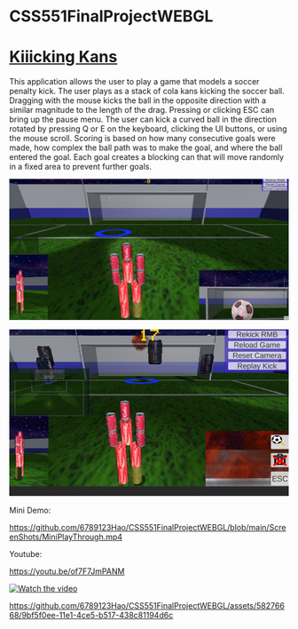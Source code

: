 # CSS551FinalProjectWEBGL

# [Kiiicking Kans](https://6789123hao.github.io/CSS551FinalProjectWEBGL/)

This application allows the user to play a game that models a soccer penalty kick. The user plays as a stack of cola kans kicking the soccer ball. Dragging with the mouse kicks the ball in the opposite direction with a similar magnitude to the length of the drag. Pressing or clicking ESC can bring up the pause menu. The user can kick a curved ball in the direction rotated by pressing Q or E on the keyboard, clicking the UI buttons, or using the mouse scroll. Scoring is based on how many consecutive goals were made, how complex the ball path was to make the goal, and where the ball entered the goal. Each goal creates a blocking can that will move randomly in a fixed area to prevent further goals.

<a href="https://6789123hao.github.io/CSS551FinalProjectWEBGL/"><img src="https://github.com/6789123Hao/CSS551FinalProjectWEBGL/blob/main/ScreenShot1.jpg" /></a>

<img src = "https://github.com/6789123Hao/CSS551FinalProjectWEBGL/blob/main/ScreenShots/ExplosionCurve.jpg">

Mini Demo:

https://github.com/6789123Hao/CSS551FinalProjectWEBGL/blob/main/ScreenShots/MiniPlayThrough.mp4

Youtube:

https://youtu.be/of7F7JmPANM


[![Watch the video](https://img.youtube.com/vi/of7F7JmPANM/maxresdefault.jpg)](https://youtu.be/of7F7JmPANM)

https://github.com/6789123Hao/CSS551FinalProjectWEBGL/assets/58276668/9bf5f0ee-11e1-4ce5-b517-438c81194d6c

